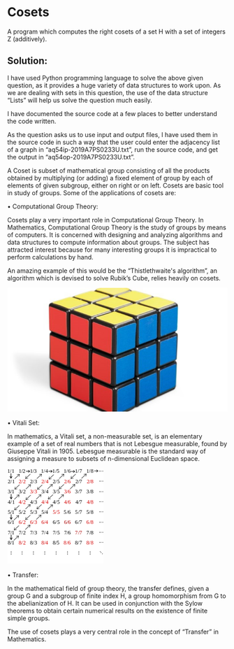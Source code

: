 # Cosets

A program which computes the right cosets of a set H with a set of integers Z (additively).

## Solution:

I have used Python programming language to solve the above given question, as it provides a huge variety of data structures to work upon. As we are dealing with sets in this question, the use of the data structure “Lists” will help us solve the question much easily. 

I have documented the source code at a few places to better understand the code written.

As the question asks us to use input and output files, I have used them in the source code in such a way that the user could enter the adjacency list of a graph in “aq54ip-2019A7PS0233U.txt”, run the source code, and get the output in “aq54op-2019A7PS0233U.txt”.

A Coset is subset of mathematical group consisting of all the products obtained by multiplying (or adding) a fixed element of group by each of elements of given subgroup, either on right or on left. Cosets are basic tool in study of groups.
Some of the applications of cosets are:

•	Computational Group Theory:

Cosets play a very important role in Computational Group Theory. In Mathematics, Computational Group Theory is the study of groups by means of computers. It is concerned with designing and analyzing algorithms and data structures to compute information about groups. The subject has attracted interest because for many interesting groups it is impractical to perform calculations by hand.

An amazing example of this would be the “Thistlethwaite's algorithm”, an algorithm which is devised to solve Rubik’s Cube, relies heavily on cosets.

![Rubik's Cube](https://github.com/abxhr/College-Stuff/blob/main/Year%202/Discrete%20Structures/Assignment/2/assets/Rubik's%20Cube.jpg)

•	Vitali Set:

In mathematics, a Vitali set, a non-measurable set, is an elementary example of a set of real numbers that is not Lebesgue measurable, found by Giuseppe Vitali in 1905. Lebesgue measurable is the standard way of assigning a measure to subsets of n-dimensional Euclidean space.

![Vitali Set](https://github.com/abxhr/College-Stuff/blob/main/Year%202/Discrete%20Structures/Assignment/2/assets/Vitali-Set.png)

•	Transfer:

In the mathematical field of group theory, the transfer defines, given a group G and a subgroup of finite index H, a group homomorphism from G to the abelianization of H. It can be used in conjunction with the Sylow theorems to obtain certain numerical results on the existence of finite simple groups.

The use of cosets plays a very central role in the concept of “Transfer” in Mathematics.
